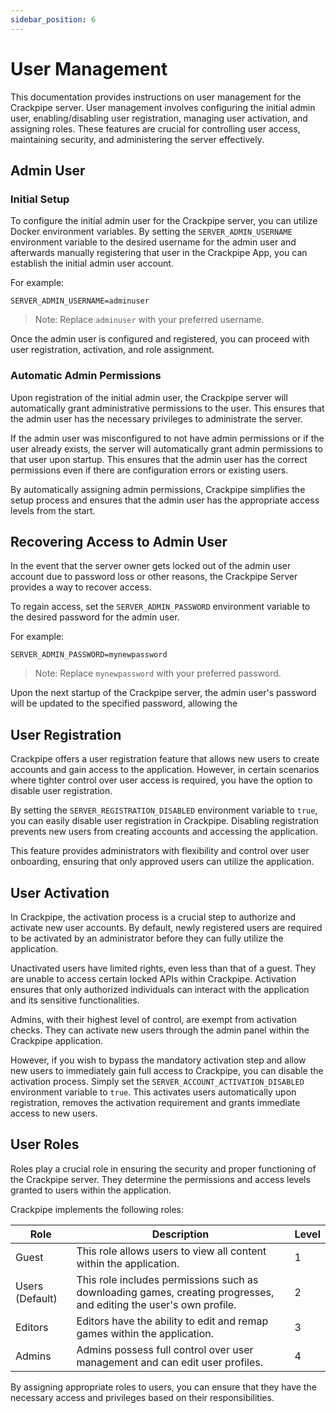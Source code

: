 ```yaml
---
sidebar_position: 6
---
```


# User Management

This documentation provides instructions on user management for the Crackpipe server. User management involves configuring the initial admin user, enabling/disabling user registration, managing user activation, and assigning roles. These features are crucial for controlling user access, maintaining security, and administering the server effectively.

## Admin User

### Initial Setup

To configure the initial admin user for the Crackpipe server, you can utilize Docker environment variables. By setting the `SERVER_ADMIN_USERNAME` environment variable to the desired username for the admin user and afterwards manually registering that user in the Crackpipe App, you can establish the initial admin user account.

For example:

```plaintext
SERVER_ADMIN_USERNAME=adminuser
```

> Note: Replace `adminuser` with your preferred username.

Once the admin user is configured and registered, you can proceed with user registration, activation, and role assignment.

### Automatic Admin Permissions

Upon registration of the initial admin user, the Crackpipe server will automatically grant administrative permissions to the user. This ensures that the admin user has the necessary privileges to administrate the server.

If the admin user was misconfigured to not have admin permissions or if the user already exists, the server will automatically grant admin permissions to that user upon startup. This ensures that the admin user has the correct permissions even if there are configuration errors or existing users.

By automatically assigning admin permissions, Crackpipe simplifies the setup process and ensures that the admin user has the appropriate access levels from the start.

## Recovering Access to Admin User

In the event that the server owner gets locked out of the admin user account due to password loss or other reasons, the Crackpipe Server provides a way to recover access.

To regain access, set the `SERVER_ADMIN_PASSWORD` environment variable to the desired password for the admin user.

For example:

```plaintext
SERVER_ADMIN_PASSWORD=mynewpassword
```

> Note: Replace `mynewpassword` with your preferred password.

Upon the next startup of the Crackpipe server, the admin user's password will be updated to the specified password, allowing the

## User Registration

Crackpipe offers a user registration feature that allows new users to create accounts and gain access to the application. However, in certain scenarios where tighter control over user access is required, you have the option to disable user registration.

By setting the `SERVER_REGISTRATION_DISABLED` environment variable to `true`, you can easily disable user registration in Crackpipe. Disabling registration prevents new users from creating accounts and accessing the application.

This feature provides administrators with flexibility and control over user onboarding, ensuring that only approved users can utilize the application.

## User Activation

In Crackpipe, the activation process is a crucial step to authorize and activate new user accounts. By default, newly registered users are required to be activated by an administrator before they can fully utilize the application.

Unactivated users have limited rights, even less than that of a guest. They are unable to access certain locked APIs within Crackpipe. Activation ensures that only authorized individuals can interact with the application and its sensitive functionalities.

Admins, with their highest level of control, are exempt from activation checks. They can activate new users through the admin panel within the Crackpipe application.

However, if you wish to bypass the mandatory activation step and allow new users to immediately gain full access to Crackpipe, you can disable the activation process. Simply set the `SERVER_ACCOUNT_ACTIVATION_DISABLED` environment variable to `true`. This activates users automatically upon registration, removes the activation requirement and grants immediate access to new users.

## User Roles

Roles play a crucial role in ensuring the security and proper functioning of the Crackpipe server. They determine the permissions and access levels granted to users within the application.

Crackpipe implements the following roles:

| Role            | Description                                                                                                        | Level |
| --------------- | ------------------------------------------------------------------------------------------------------------------ | ----- |
| Guest           | This role allows users to view all content within the application.                                                 | 1     |
| Users (Default) | This role includes permissions such as downloading games, creating progresses, and editing the user's own profile. | 2     |
| Editors         | Editors have the ability to edit and remap games within the application.                                           | 3     |
| Admins          | Admins possess full control over user management and can edit user profiles.                                       | 4     |

By assigning appropriate roles to users, you can ensure that they have the necessary access and privileges based on their responsibilities.
